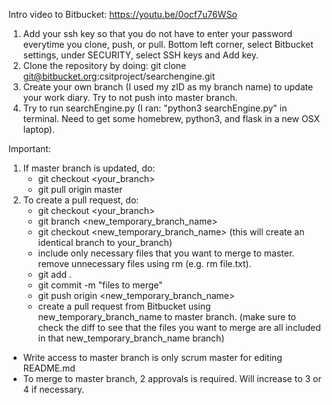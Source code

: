 Intro video to Bitbucket: https://youtu.be/0ocf7u76WSo

1. Add your ssh key so that you do not have to enter your password everytime you clone, push, or pull. Bottom left corner, select Bitbucket settings, under SECURITY, select SSH keys and Add key.
2. Clone the repository by doing: git clone git@bitbucket.org:csitproject/searchengine.git
3. Create your own branch (I used my zID as my branch name) to update your work diary. Try to not push into master branch.
4. Try to run searchEngine.py (I ran: "python3 searchEngine.py" in terminal. Need to get some homebrew, python3, and flask in a new OSX laptop).

Important:
1. If master branch is updated, do:
    - git checkout <your_branch>
    - git pull origin master
2. To create a pull request, do:
    - git checkout <your_branch>
    - git branch <new_temporary_branch_name>
    - git checkout <new_temporary_branch_name> (this will create an identical branch to your_branch)
    - include only necessary files that you want to merge to master. remove unnecessary files using rm (e.g. rm file.txt).
    - git add .
    - git commit -m "files to merge"
    - git push origin <new_temporary_branch_name>
    - create a pull request from Bitbucket using new_temporary_branch_name to master branch. (make sure to check the diff to see that the files you want to merge are all included in that new_temporary_branch_name branch)

* Write access to master branch is only scrum master for editing README.md
* To merge to master branch, 2 approvals is required. Will increase to 3 or 4 if necessary.
